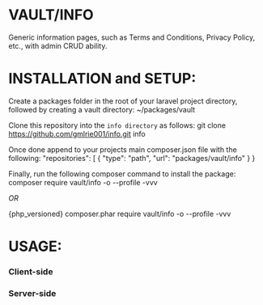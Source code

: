 # VAULT/INFO
Generic information pages, such as Terms and Conditions, Privacy Policy, etc., with admin CRUD ability.

# INSTALLATION and SETUP:

Create a packages folder in the root of your laravel project directory, followed by creating a vault directory:
~/packages/vault

Clone this repository into the ```info directory``` as follows:
git clone https://github.com/gmlrie001/info.git info

Once done append to your projects main composer.json file with the following:
"repositories": [
  {
    "type": "path",
    "url": "packages/vault/info"
  }
}

Finally, run the following composer command to install the package:
composer require vault/info -o --profile -vvv

_OR_

{php_versioned} composer.phar require vault/info -o --profile -vvv

# USAGE:

  ### Client-side

  ### Server-side

